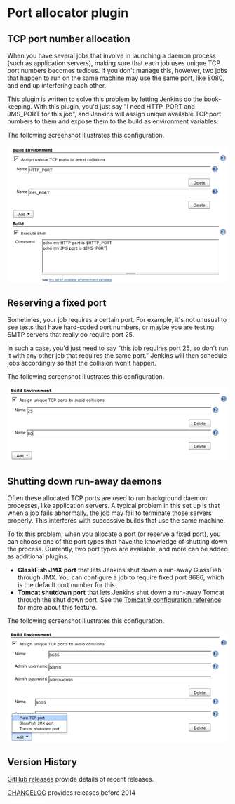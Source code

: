 # Port allocator plugin

## TCP port number allocation

When you have several jobs that involve in launching a daemon process
(such as application servers), making sure that each job uses unique TCP
port numbers becomes tedious. If you don't manage this, however, two
jobs that happen to run on the same machine may use the same port, like
8080, and end up interfering each other.

This plugin is written to solve this problem by letting Jenkins do the
book-keeping. With this plugin, you'd just say "I need HTTP\_PORT and
JMS\_PORT for this job", and Jenkins will assign unique available TCP
port numbers to them and expose them to the build as environment
variables.

The following screenshot illustrates this configuration.

![](docs/images/config.png)

## Reserving a fixed port

Sometimes, your job requires a certain port. For example, it's not
unusual to see tests that have hard-coded port numbers, or maybe you are
testing SMTP servers that really do require port 25.

In such a case, you'd just need to say "this job requires port 25, so
don't run it with any other job that requires the same port." Jenkins
will then schedule jobs accordingly so that the collision won't happen.

The following screenshot illustrates this configuration.

![](docs/images/fixed-port.png)

## Shutting down run-away daemons

Often these allocated TCP ports are used to run background daemon
processes, like application servers. A typical problem in this set up is
that when a job fails abnormally, the job may fail to terminate those
servers properly. This interferes with successive builds that use the
same machine.

To fix this problem, when you allocate a port (or reserve a fixed port),
you can choose one of the port types that have the knowledge of shutting
down the process. Currently, two port types are available, and more can
be added as additional plugins.

-   **GlassFish JMX port** that lets Jenkins shut down a run-away GlassFish through JMX.
    You can configure a job to require fixed port 8686, which is the default port number for this.
-   **Tomcat shutdown port** that lets Jenkins shut down a run-away
    Tomcat through the shut down port. See the [Tomcat 9 configuration reference](https://tomcat.apache.org/tomcat-9.0-doc/config/server.html)
    for more about this feature.

The following screenshot illustrates this configuration.

![](docs/images/portType.png)

## Version History

[GitHub releases](https://github.com/jenkinsci/port-allocator-plugin/releases) provide details of recent releases.

[CHANGELOG](CHANGELOG.md) provides releases before 2014
